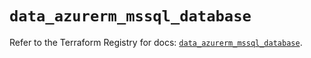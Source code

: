 # `data_azurerm_mssql_database`

Refer to the Terraform Registry for docs: [`data_azurerm_mssql_database`](https://registry.terraform.io/providers/hashicorp/azurerm/3.95.0/docs/data-sources/mssql_database).
